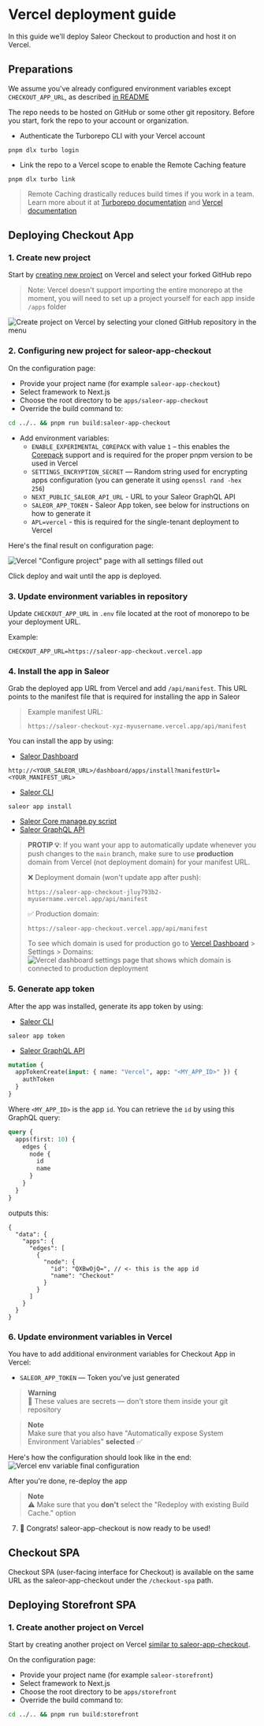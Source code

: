 # Vercel deployment guide

In this guide we'll deploy Saleor Checkout to production and host it on Vercel.

## Preparations

We assume you've already configured environment variables except `CHECKOUT_APP_URL`, as described [in README](../README.md#env-variables)

The repo needs to be hosted on GitHub or some other git repository. Before you start, fork the repo to your account or organization.

- Authenticate the Turborepo CLI with your Vercel account

```
pnpm dlx turbo login
```

- Link the repo to a Vercel scope to enable the Remote Caching feature

```
pnpm dlx turbo link
```

> Remote Caching drastically reduces build times if you work in a team. Learn more about it at [Turborepo documentation](https://turborepo.org/docs/core-concepts/remote-caching) and [Vercel documentation](https://vercel.com/docs/concepts/monorepos/remote-caching)

## Deploying Checkout App

### 1. Create new project

Start by [creating new project](https://vercel.com/docs/concepts/projects/overview#creating-a-project) on Vercel and select your forked GitHub repo

> Note: Vercel doesn't support importing the entire monorepo at the moment, you will need to set up a project yourself for each app inside `/apps` folder

![Create project on Vercel by selecting your cloned GitHub repository in the menu](./screenshots/setup-vercel-1.png)

### 2. Configuring new project for saleor-app-checkout

On the configuration page:

- Provide your project name (for example `saleor-app-checkout`)
- Select framework to Next.js
- Choose the root directory to be `apps/saleor-app-checkout`
- Override the build command to:

```bash
cd ../.. && pnpm run build:saleor-app-checkout
```

- Add environment variables:
  - `ENABLE_EXPERIMENTAL_COREPACK` with value `1` – this enables the [Corepack](https://vercel.com/docs/concepts/deployments/configure-a-build#corepack) support and is required for the proper pnpm version to be used in Vercel
  - `SETTINGS_ENCRYPTION_SECRET` — Random string used for encrypting apps configuration (you can generate it using `openssl rand -hex 256`)
  - `NEXT_PUBLIC_SALEOR_API_URL` - URL to your Saleor GraphQL API
  - `SALEOR_APP_TOKEN` - Saleor App token, see below for instructions on how to generate it
  - `APL=vercel` - this is required for the single-tenant deployment to Vercel

Here's the final result on configuration page:

<!-- @todo -->

![Vercel "Configure project" page with all settings filled out](./screenshots/setup-vercel-2.png)

Click deploy and wait until the app is deployed.

### 3. Update environment variables in repository

Update `CHECKOUT_APP_URL` in `.env` file located at the root of monorepo to be your deployment URL.

Example:

```
CHECKOUT_APP_URL=https://saleor-app-checkout.vercel.app
```

### 4. Install the app in Saleor

Grab the deployed app URL from Vercel and add `/api/manifest`. This URL points to the manifest file that is required for installing the app in Saleor

> Example manifest URL:
>
> ```
> https://saleor-checkout-xyz-myusername.vercel.app/api/manifest
> ```

You can install the app by using:

- [Saleor Dashboard](https://github.com/saleor/saleor-dashboard)

```
http://<YOUR_SALEOR_URL>/dashboard/apps/install?manifestUrl=<YOUR_MANIFEST_URL>
```

- [Saleor CLI](https://github.com/saleor/saleor-cli)

```
saleor app install
```

- [Saleor Core manage.py script](https://docs.saleor.io/docs/3.x/developer/extending/apps/installing-apps#installing-third-party-apps)
- [Saleor GraphQL API](https://docs.saleor.io/docs/3.x/developer/extending/apps/installing-apps#installation-using-graphql-api)

> **PROTIP 💡**: If you want your app to automatically update whenever you push changes to the `main` branch, make sure to use **production** domain from Vercel (not deployment domain) for your manifest URL.
>
> ❌ Deployment domain (won't update app after push):
>
> ```
> https://saleor-app-checkout-jluy793b2-myusername.vercel.app/api/manifest
> ```
>
> ✅ Production domain:
>
> ```
> https://saleor-app-checkout.vercel.app/api/manifest
> ```
>
> To see which domain is used for production go to [Vercel Dashboard](https://vercel.com) > Settings > Domains:
> ![Vercel dashboard settings page that shows which domain is connected to production deployment](./screenshots/setup-vercel-domain.png)

### 5. Generate app token

After the app was installed, generate its app token by using:

- [Saleor CLI](https://github.com/saleor/saleor-cli)

```
saleor app token
```

- [Saleor GraphQL API](https://docs.saleor.io/docs/3.x/developer/api-reference/mutations/app-token-create)

```graphql
mutation {
  appTokenCreate(input: { name: "Vercel", app: "<MY_APP_ID>" }) {
    authToken
  }
}
```

Where `<MY_APP_ID>` is the app `id`. You can retrieve the `id` by using this GraphQL query:

```graphql
query {
  apps(first: 10) {
    edges {
      node {
        id
        name
      }
    }
  }
}
```

outputs this:

```jsonc
{
  "data": {
    "apps": {
      "edges": [
        {
          "node": {
            "id": "QXBwOjQ=", // <- this is the app id
            "name": "Checkout"
          }
        }
      ]
    }
  }
}
```

### 6. Update environment variables in Vercel

You have to add additional environment variables for Checkout App in Vercel:

- `SALEOR_APP_TOKEN` — Token you've just generated

> **Warning**<br/>
> 🚨 These values are secrets — don't store them inside your git repository

> **Note**<br/>
> Make sure that you also have "Automatically expose System Environment Variables" **selected** ✅

<!-- @todo -->

Here's how the configuration should look like in the end:
![Vercel env variable final configuration](./screenshots/setup-vercel-3.png)

After you're done, re-deploy the app

> **Note**<br/>
> ⚠️ Make sure that you **don't** select the "Redeploy with existing Build Cache." option

7. 🥳 Congrats! saleor-app-checkout is now ready to be used!

## Checkout SPA

Checkout SPA (user-facing interface for Checkout) is available on the same URL as the saleor-app-checkout under the `/checkout-spa` path.

## Deploying Storefront SPA

### 1. Create another project on Vercel

Start by creating another project on Vercel [similar to saleor-app-checkout](#2-configuring-new-project-for-saleor-app-checkout).

On the configuration page:

- Provide your project name (for example `saleor-storefront`)
- Select framework to Next.js
- Choose the root directory to be `apps/storefront`
- Override the build command to:

```bash
cd ../.. && pnpm run build:storefront
```

